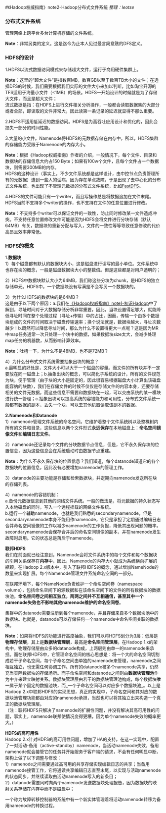 #《Hadoop权威指南》note2-Hadoop分布式文件系统
_整理：leotse_

### 分布式文件系统
管理网络上跨平台多台计算机存储的文件系统。

**Note**：非常另类的定义。这是迄今为止本人见过最言简意赅的DFS定义。

### HDFS的设计

1.HDFS以流式数据访问模式来存储超大文件，运行于商用硬件集群上。

**Note**：这里的“超大文件”是指数百MB，数百GB以至于数百TB大小的文件；在选择DFS的时候，我们需要根据我们实际的文件大小来加以判断，比如淘宝开源的TFS适用于海量小文件（<1MB）的场景。HDFS一开始设计的时候就是为了存储大文件，而且是超大文件；  
流式数据是指：在HDFS上进行文件相关分析操作，一般都会读取数据集的大部分或者全部，即读取的文件非常大，因此读第一条记录的延迟就显得不那么重要。

2.HDFS不适用低延迟的数据访问。HDFS是为高吞吐应用设计和优化的，因此会损失一部分的时间性能。

3.大量的小文件。Namenode将HDFS的元数据存储在内存中，所以，HDFS集群的存储能力受限于Namenode的内存大小。

**Note**：根据《Hadoop权威指南》作者的介绍，一般情况下，每个文件、目录和数据块的存储信息大约占150 Byte；如果有100w个文件，且每个文件占一个数据块，则需要300MB的内存。  
HDFS的这种设计（事实上，不少文件系统都是这样设计，由中控节点负责管理所有的元数据）遭到一些人的诟病，因为存在单点故障，于是出现了去中心化的分布式文件系统，也出现了不管理元数据的分布式文件系统，比如[FastDFS](https://github.com/leotse90/blogs/blob/master/FastDFS%E6%A6%82%E8%A7%88.md)。

4.HDFS的文件可能只有一个writer，而且写操作总是将数据追加在文件末尾。HDFS当前不支持多个writer的操作，也不支持在文件的任意位置进行修改。

**Note**：不支持多个writer可以保证文件的一致性，防止同时修改某一文件造成冲突。不支持任意位置修改文件可能是因为HDFS会将文件进行分块存储（默认64MB）有关，数据块的重新分配与写入，文件的一致性等等导致任意修改的代价高昂且效率非常低。  

### HDFS的概念

1.**数据块**  
1）每个磁盘都有默认的数据块大小，这是磁盘进行读写的最小单位。文件系统中也存在块的概念，一般是磁盘数据块大小的整数倍。但是这些都是对用户透明的；

2）HDFS中数据块默认大小为64MB，我们称这些分块为chunk，是HDFS的独立存储单元。HDFS中，一个数据块没有写满是不会写另一个数据块的。

3）为什么HDFS的数据块的是64MB？  
这是由于以下两个原因：a.我们在[《Hadoop权威指南》note1-初识Hadoop](https://github.com/leotse90/SparkNotes/blob/master/%E3%80%8AHadoop%E6%9D%83%E5%A8%81%E6%8C%87%E5%8D%97%E3%80%8Bnote1-%E5%88%9D%E8%AF%86Hadoop.md)中了解到，寻址时间对于大数据存储分析非常重要，因此，当块设置得足够大，就能降低寻址时间在整个处理过程（寻址+传输）中的占比，因而，传输一个由多个数据块组成的文件的时间取决于磁盘传输速率；换个说法就是，数据块越大，寻址次数越少！b.既然可以降低寻址时间，那么为什么不设置得更大一点呢？这是因为MR中map任务通常一次只处理一个块中的数据，如果数据块size太大，会减少处理map任务的机器数，从而影响计算效率。

**Note**：吐槽一下，为什么不是48MB，也不是72MB？

4）为什么分布式文件系统需要抽象出块的概念？  
a.最明显的好处是，文件大小可以大于一个磁盘的容量。而文件的所有块并不一定要放在同一磁盘上；b.抽象出块的概念，可以简化子系统的设计，所有的文件规范为块，便于管理（由于块的大小是固定的，因此很容易根据磁盘大小计算出该磁盘能容纳的块数），我们在存储文件的时候不仅仅是存储文件的内容本身，还要存储相关的文件元数据，而这些信息不需要和数据块在一起，可以交由系统的某一模块进行统一管理；c.抽象出块可以提高系统的容错能力和可用性，分布式文件系统一般都有数据的副本，丢失一个块，可以去其他机器读取该副本的数据。


**2.Namenode和Datanode**  
1）namenode管理文件系统的命名空间。它维护着整个文件系统树以及整棵树内所有的文件和目录，这些信息以两个文件形式**永远保存**在本地磁盘上：**命名空间镜像文件**和**编辑日志文件**。

2）namenode还记录每个文件的分块数据节点信息，但是，它不永久保存块的位置信息，因为这些信息会在系统启动时由数据节点重建。

**Note**：为什么不永久保存块的位置信息？我们知道，每个datanode知道它的各个数据块的位置信息，因此没有必要增加namenode的管理工作。

3）datanode的主要功能是存储和检索数据块，并定期向namenode发送所在块的存储列表。

4）namenode的容错机制：  
a.备份元数据信息到其他的网络文件系统。一般的做法是，将元数据的持久状态写入本地磁盘的同时，写入一个远程挂载的网络文件系统。  
b.运行一个辅助namenode，也就是我们熟悉的secondarynamenode，但是secondarynamenode本身不能用作namenode，它只是承担了定期通过编辑日志合并命名空间镜像的工作以减少namenode的工作负担，降低其出现问题的概率。secondarynamenode会保存合并后的命名空间镜像的副本，并在namenode发生故障时启用。它的状态总是落后于namenode。

**联邦HDFS**  
我们在前面就已经注意到，Namenode会将文件系统中的每个文件和每个数据块的引用关系保存在**内存**中，因此，Namenode的内存大小就成为系统横向扩展的瓶颈。在Hadoop 2.x版本中，引入了联邦HDFS的概念，通过增加NameNode的数量来实现扩展。每个Namenode管理文件系统命名空间的一部分。

在联邦环境下，每个NameNode负责维护一个命名空间卷（namespace volume），包括命名空间下的源数据和在该命名空间下的文件的所有数据块的数据块池。**命名空间卷之间相互独立，两两之间并不互相通信，甚至其中一个namenode失效也不影响其他namenode维护的命名空间卷**。

集群中的datanode需要注册到每个namenode，并且存储来自多个数据块池中的数据块。也就是，datanode可以存储任何一个namenode中命名空间关联的数据块。

**Note**：如果将HDFS的功能进行高度抽象，我们可以将HDFS划分为3层：低层是**物理存储层**，其上是**数据块管理层**，最高是**命名空间管理层**。在Hadoop 1.x的架构中，物理存储层由众多的datanode构成，上两层则由单一的namenode来承担。而在联邦HDFS中，它管理命名空间的核心思想是：将一个大的命名空间切割成若干子命名空间，每个子命名空间由单独的namenode来管理，namenode之间相互独立，也无需任何协调工作。所有的datanode被多个namenode共享，仍然充当实际数据块的存储场所。而子命名空间和datanode之间则由**数据块管理池**作为中介来建立映射关系。数据块管理层由若干的数据块管理池构成，每个数据块**唯一**属于某个固定的数据池块，而_一个子命名空间可以对应多个数据块池_。以上是Hadoop 2.x中联邦HDFS的实现思想，真正的实现中，子命名空间和其对应的数据块池管理功能都由对应的namenode承担，当然也可以将其独立出来构造一个真正的数据块管理层。  
（注：联邦HDFS只解决了namenode的扩展性问题，并没有解决其高可用性的问题，事实上，namenode联邦使情况变得更糟，因为单个namenode失效的概率更大。）

**HDFS的高可用性**  
Hadoop 2.x针对HDFS的高可用性问题，增加了HA的支持。在这一实现中，配置了一对活动-备用（active-standby）namenode，当活动namenode失效，备用namenode就会接管它的任务并开始服务于客户端的请求，不会有任何明显中断。架构上做了以下调整与修改：  
1）namenode之间需要通过高可用的共享存储实现编辑日志的共享；当备用namenode接管工作，它将通读共享编辑日志直至末尾，以实现与活动namenode的状态同步，并继续读取由活动namenode写入的新条目；  
2）datanode需要同时向两个namenode发送数据块处理报告，因为数据块的映射关系存储在内存中而不是磁盘中；  

一个称为故障转移控制器的系统中有一个新实体管理着将活动namenode转移为备用namenode的转换过程。